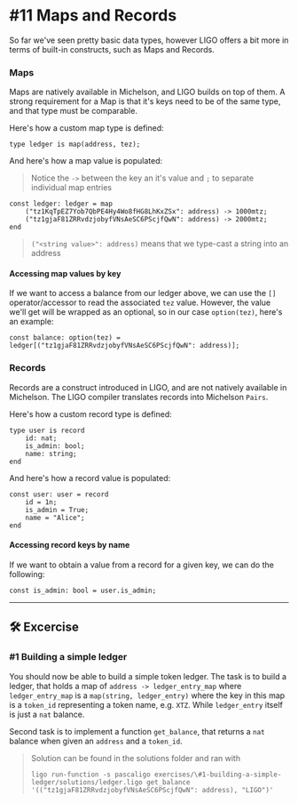 # #11 Maps and Records

So far we've seen pretty basic data types, however LIGO offers a bit more in terms of built-in constructs, such as Maps and Records.

### Maps

Maps are natively available in Michelson, and LIGO builds on top of them. A strong requirement for a Map is that it's keys need to be of the same type, and that type must be comparable.

Here's how a custom map type is defined:

```
type ledger is map(address, tez);
```

And here's how a map value is populated:

> Notice the `->` between the key an it's value and `;` to separate individual map entries

```
const ledger: ledger = map
    ("tz1KqTpEZ7Yob7QbPE4Hy4Wo8fHG8LhKxZSx": address) -> 1000mtz;
    ("tz1gjaF81ZRRvdzjobyfVNsAeSC6PScjfQwN": address) -> 2000mtz;
end
```

> `("<string value>": address)` means that we type-cast a string into an address

#### Accessing map values by key

If we want to access a balance from our ledger above, we can use the `[]` operator/accessor to read the associated `tez` value. However, the value we'll get will be wrapped as an optional, so in our case `option(tez)`, here's an example:

```
const balance: option(tez) = ledger[("tz1gjaF81ZRRvdzjobyfVNsAeSC6PScjfQwN": address)];
```

### Records

Records are a construct introduced in LIGO, and are not natively available in Michelson. The LIGO compiler translates records into Michelson `Pairs`.

Here's how a custom record type is defined:

```
type user is record 
    id: nat;
    is_admin: bool;
    name: string;
end
```

And here's how a record value is populated:

```
const user: user = record
    id = 1n;
    is_admin = True;
    name = "Alice";
end
```

#### Accessing record keys by name

If we want to obtain a value from a record for a given key, we can do the following:

```
const is_admin: bool = user.is_admin;
```

---

## 🛠 Excercise

### #1 Building a simple ledger

You should now be able to build a simple token ledger. The task is to build a ledger, that holds a map of `address -> ledger_entry_map` where `ledger_entry_map` is a `map(string, ledger_entry)` where the key in this map is a `token_id` representing a token name, e.g. `XTZ`. While `ledger_entry` itself is just a `nat` balance.

Second task is to implement a function `get_balance`, that returns a `nat` balance when given an `address` and a `token_id`.

> Solution can be found in the solutions folder and ran with
>```
>ligo run-function -s pascaligo exercises/\#1-building-a-simple-ledger/solutions/ledger.ligo get_balance '(("tz1gjaF81ZRRvdzjobyfVNsAeSC6PScjfQwN": address), "LIGO")'
```

